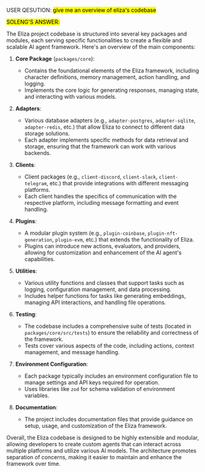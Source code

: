 USER QESUTION: <mark>give me an overview of eliza's codebase</mark>

<mark>SOLENG'S ANSWER:</mark>

The Eliza project codebase is structured into several key packages and modules, each serving specific functionalities to create a flexible and scalable AI agent framework. Here's an overview of the main components:

1. **Core Package** (`packages/core`):
   - Contains the foundational elements of the Eliza framework, including character definitions, memory management, action handling, and logging.
   - Implements the core logic for generating responses, managing state, and interacting with various models.

2. **Adapters**:
   - Various database adapters (e.g., `adapter-postgres`, `adapter-sqlite`, `adapter-redis`, etc.) that allow Eliza to connect to different data storage solutions.
   - Each adapter implements specific methods for data retrieval and storage, ensuring that the framework can work with various backends.

3. **Clients**:
   - Client packages (e.g., `client-discord`, `client-slack`, `client-telegram`, etc.) that provide integrations with different messaging platforms.
   - Each client handles the specifics of communication with the respective platform, including message formatting and event handling.

4. **Plugins**:
   - A modular plugin system (e.g., `plugin-coinbase`, `plugin-nft-generation`, `plugin-evm`, etc.) that extends the functionality of Eliza.
   - Plugins can introduce new actions, evaluators, and providers, allowing for customization and enhancement of the AI agent's capabilities.

5. **Utilities**:
   - Various utility functions and classes that support tasks such as logging, configuration management, and data processing.
   - Includes helper functions for tasks like generating embeddings, managing API interactions, and handling file operations.

6. **Testing**:
   - The codebase includes a comprehensive suite of tests (located in `packages/core/src/tests`) to ensure the reliability and correctness of the framework.
   - Tests cover various aspects of the code, including actions, context management, and message handling.

7. **Environment Configuration**:
   - Each package typically includes an environment configuration file to manage settings and API keys required for operation.
   - Uses libraries like `zod` for schema validation of environment variables.

8. **Documentation**:
   - The project includes documentation files that provide guidance on setup, usage, and customization of the Eliza framework.

Overall, the Eliza codebase is designed to be highly extensible and modular, allowing developers to create custom agents that can interact across multiple platforms and utilize various AI models. The architecture promotes separation of concerns, making it easier to maintain and enhance the framework over time.